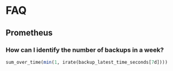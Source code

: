 # FAQ

## Prometheus
### How can I identify the number of backups in a week?

```sql
sum_over_time(min(1, irate(backup_latest_time_seconds[7d])))
```